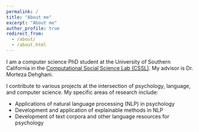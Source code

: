 ```yaml
---
permalink: /
title: "About me"
excerpt: "About me"
author_profile: true
redirect_from: 
  - /about/
  - /about.html
---
```


I am a computer science PhD student at the University of Southern California in the [Computational Social Science Lab (CSSL)](https://dornsife.usc.edu/labs/cssl/). My advisor is Dr. Morteza Dehghani. 

I contribute to various projects at the intersection of psychology, language, and computer science. My specific areas of research include:

* Applications of natural language processing (NLP) in psychology
* Development and application of explainable methods in NLP
* Development of text corpora and other language resources for psychology


